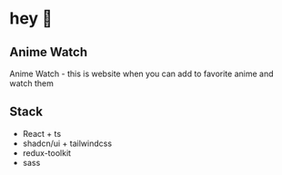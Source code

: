 # hey 👋

## Anime Watch

Anime Watch - this is website when you can add to favorite anime and watch them

## Stack

- React + ts
- shadcn/ui + tailwindcss
- redux-toolkit
- sass
